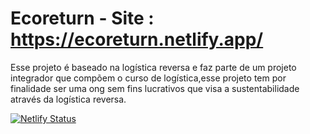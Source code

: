 # Ecoreturn - Site : https://ecoreturn.netlify.app/

Esse projeto é baseado na logística reversa e faz parte de um projeto integrador que compõem o curso de logística,esse projeto tem por finalidade ser uma ong sem fins lucrativos que visa a sustentabilidade através da logística reversa.

[![Netlify Status](https://api.netlify.com/api/v1/badges/ca24d5ac-af13-43db-9d20-780e42604f67/deploy-status)](https://app.netlify.com/sites/ecoreturn/deploys)
